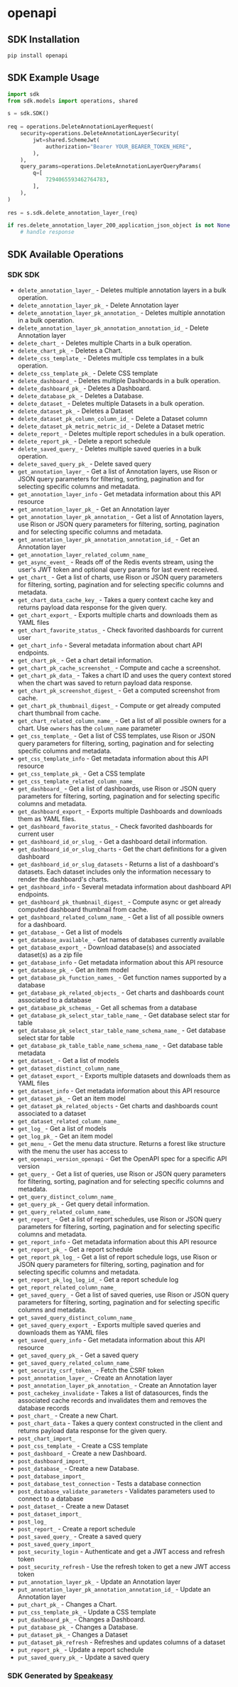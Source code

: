 # openapi

<!-- Start SDK Installation -->
## SDK Installation

```bash
pip install openapi
```
<!-- End SDK Installation -->

<!-- Start SDK Example Usage -->
## SDK Example Usage

```python
import sdk
from sdk.models import operations, shared

s = sdk.SDK()
    
req = operations.DeleteAnnotationLayerRequest(
    security=operations.DeleteAnnotationLayerSecurity(
        jwt=shared.SchemeJwt(
            authorization="Bearer YOUR_BEARER_TOKEN_HERE",
        ),
    ),
    query_params=operations.DeleteAnnotationLayerQueryParams(
        q=[
            7294065593462764783,
        ],
    ),
)
    
res = s.sdk.delete_annotation_layer_(req)

if res.delete_annotation_layer_200_application_json_object is not None:
    # handle response
```
<!-- End SDK Example Usage -->

<!-- Start SDK Available Operations -->
## SDK Available Operations

### SDK SDK

* `delete_annotation_layer_` - Deletes multiple annotation layers in a bulk operation.
* `delete_annotation_layer_pk_` - Delete Annotation layer
* `delete_annotation_layer_pk_annotation_` - Deletes multiple annotation in a bulk operation.
* `delete_annotation_layer_pk_annotation_annotation_id_` - Delete Annotation layer
* `delete_chart_` - Deletes multiple Charts in a bulk operation.
* `delete_chart_pk_` - Deletes a Chart.
* `delete_css_template_` - Deletes multiple css templates in a bulk operation.
* `delete_css_template_pk_` - Delete CSS template
* `delete_dashboard_` - Deletes multiple Dashboards in a bulk operation.
* `delete_dashboard_pk_` - Deletes a Dashboard.
* `delete_database_pk_` - Deletes a Database.
* `delete_dataset_` - Deletes multiple Datasets in a bulk operation.
* `delete_dataset_pk_` - Deletes a Dataset
* `delete_dataset_pk_column_column_id_` - Delete a Dataset column
* `delete_dataset_pk_metric_metric_id_` - Delete a Dataset metric
* `delete_report_` - Deletes multiple report schedules in a bulk operation.
* `delete_report_pk_` - Delete a report schedule
* `delete_saved_query_` - Deletes multiple saved queries in a bulk operation.
* `delete_saved_query_pk_` - Delete saved query
* `get_annotation_layer_` - Get a list of Annotation layers, use Rison or JSON query parameters for filtering, sorting, pagination and for selecting specific columns and metadata.
* `get_annotation_layer_info` - Get metadata information about this API resource
* `get_annotation_layer_pk_` - Get an Annotation layer
* `get_annotation_layer_pk_annotation_` - Get a list of Annotation layers, use Rison or JSON query parameters for filtering, sorting, pagination and for selecting specific columns and metadata.
* `get_annotation_layer_pk_annotation_annotation_id_` - Get an Annotation layer
* `get_annotation_layer_related_column_name_`
* `get_async_event_` - Reads off of the Redis events stream, using the user's JWT token and optional query params for last event received.
* `get_chart_` - Get a list of charts, use Rison or JSON query parameters for filtering, sorting, pagination and  for selecting specific columns and metadata.
* `get_chart_data_cache_key_` - Takes a query context cache key and returns payload data response for the given query.
* `get_chart_export_` - Exports multiple charts and downloads them as YAML files
* `get_chart_favorite_status_` - Check favorited dashboards for current user
* `get_chart_info` - Several metadata information about chart API endpoints.
* `get_chart_pk_` - Get a chart detail information.
* `get_chart_pk_cache_screenshot_` - Compute and cache a screenshot.
* `get_chart_pk_data_` - Takes a chart ID and uses the query context stored when the chart was saved to return payload data response.
* `get_chart_pk_screenshot_digest_` - Get a computed screenshot from cache.
* `get_chart_pk_thumbnail_digest_` - Compute or get already computed chart thumbnail from cache.
* `get_chart_related_column_name_` - Get a list of all possible owners for a chart. Use `owners` has the `column_name` parameter
* `get_css_template_` - Get a list of CSS templates, use Rison or JSON query parameters for filtering, sorting, pagination and for selecting specific columns and metadata.
* `get_css_template_info` - Get metadata information about this API resource
* `get_css_template_pk_` - Get a CSS template
* `get_css_template_related_column_name_`
* `get_dashboard_` - Get a list of dashboards, use Rison or JSON query parameters for filtering, sorting, pagination and  for selecting specific columns and metadata.
* `get_dashboard_export_` - Exports multiple Dashboards and downloads them as YAML files.
* `get_dashboard_favorite_status_` - Check favorited dashboards for current user
* `get_dashboard_id_or_slug_` - Get a dashboard detail information.
* `get_dashboard_id_or_slug_charts` - Get the chart definitions for a given dashboard
* `get_dashboard_id_or_slug_datasets` - Returns a list of a dashboard's datasets. Each dataset includes only the information necessary to render the dashboard's charts.
* `get_dashboard_info` - Several metadata information about dashboard API endpoints.
* `get_dashboard_pk_thumbnail_digest_` - Compute async or get already computed dashboard thumbnail from cache.
* `get_dashboard_related_column_name_` - Get a list of all possible owners for a dashboard.
* `get_database_` - Get a list of models
* `get_database_available_` - Get names of databases currently available
* `get_database_export_` - Download database(s) and associated dataset(s) as a zip file
* `get_database_info` - Get metadata information about this API resource
* `get_database_pk_` - Get an item model
* `get_database_pk_function_names_` - Get function names supported by a database
* `get_database_pk_related_objects_` - Get charts and dashboards count associated to a database
* `get_database_pk_schemas_` - Get all schemas from a database
* `get_database_pk_select_star_table_name_` - Get database select star for table
* `get_database_pk_select_star_table_name_schema_name_` - Get database select star for table
* `get_database_pk_table_table_name_schema_name_` - Get database table metadata
* `get_dataset_` - Get a list of models
* `get_dataset_distinct_column_name_`
* `get_dataset_export_` - Exports multiple datasets and downloads them as YAML files
* `get_dataset_info` - Get metadata information about this API resource
* `get_dataset_pk_` - Get an item model
* `get_dataset_pk_related_objects` - Get charts and dashboards count associated to a dataset
* `get_dataset_related_column_name_`
* `get_log_` - Get a list of models
* `get_log_pk_` - Get an item model
* `get_menu_` - Get the menu data structure. Returns a forest like structure with the menu the user has access to
* `get_openapi_version_openapi` - Get the OpenAPI spec for a specific API version
* `get_query_` - Get a list of queries, use Rison or JSON query parameters for filtering, sorting, pagination and  for selecting specific columns and metadata.
* `get_query_distinct_column_name_`
* `get_query_pk_` - Get query detail information.
* `get_query_related_column_name_`
* `get_report_` - Get a list of report schedules, use Rison or JSON query parameters for filtering, sorting, pagination and for selecting specific columns and metadata.
* `get_report_info` - Get metadata information about this API resource
* `get_report_pk_` - Get a report schedule
* `get_report_pk_log_` - Get a list of report schedule logs, use Rison or JSON query parameters for filtering, sorting, pagination and for selecting specific columns and metadata.
* `get_report_pk_log_log_id_` - Get a report schedule log
* `get_report_related_column_name_`
* `get_saved_query_` - Get a list of saved queries, use Rison or JSON query parameters for filtering, sorting, pagination and for selecting specific columns and metadata.
* `get_saved_query_distinct_column_name_`
* `get_saved_query_export_` - Exports multiple saved queries and downloads them as YAML files
* `get_saved_query_info` - Get metadata information about this API resource
* `get_saved_query_pk_` - Get a saved query
* `get_saved_query_related_column_name_`
* `get_security_csrf_token_` - Fetch the CSRF token
* `post_annotation_layer_` - Create an Annotation layer
* `post_annotation_layer_pk_annotation_` - Create an Annotation layer
* `post_cachekey_invalidate` - Takes a list of datasources, finds the associated cache records and invalidates them and removes the database records
* `post_chart_` - Create a new Chart.
* `post_chart_data` - Takes a query context constructed in the client and returns payload data response for the given query.
* `post_chart_import_`
* `post_css_template_` - Create a CSS template
* `post_dashboard_` - Create a new Dashboard.
* `post_dashboard_import_`
* `post_database_` - Create a new Database.
* `post_database_import_`
* `post_database_test_connection` - Tests a database connection
* `post_database_validate_parameters` - Validates parameters used to connect to a database
* `post_dataset_` - Create a new Dataset
* `post_dataset_import_`
* `post_log_`
* `post_report_` - Create a report schedule
* `post_saved_query_` - Create a saved query
* `post_saved_query_import_`
* `post_security_login` - Authenticate and get a JWT access and refresh token
* `post_security_refresh` - Use the refresh token to get a new JWT access token
* `put_annotation_layer_pk_` - Update an Annotation layer
* `put_annotation_layer_pk_annotation_annotation_id_` - Update an Annotation layer
* `put_chart_pk_` - Changes a Chart.
* `put_css_template_pk_` - Update a CSS template
* `put_dashboard_pk_` - Changes a Dashboard.
* `put_database_pk_` - Changes a Database.
* `put_dataset_pk_` - Changes a Dataset
* `put_dataset_pk_refresh` - Refreshes and updates columns of a dataset
* `put_report_pk_` - Update a report schedule
* `put_saved_query_pk_` - Update a saved query

<!-- End SDK Available Operations -->

### SDK Generated by [Speakeasy](https://docs.speakeasyapi.dev/docs/using-speakeasy/client-sdks)
